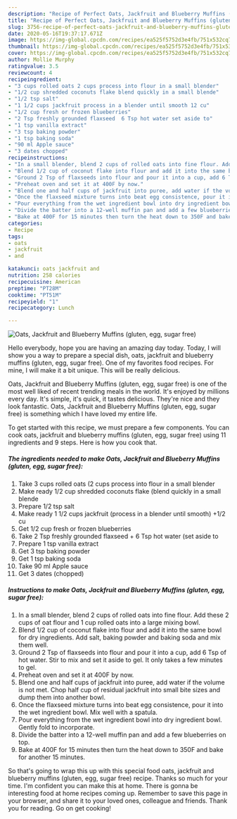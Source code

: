```yaml
---
description: "Recipe of Perfect Oats, Jackfruit and Blueberry Muffins (gluten, egg, sugar free)"
title: "Recipe of Perfect Oats, Jackfruit and Blueberry Muffins (gluten, egg, sugar free)"
slug: 3756-recipe-of-perfect-oats-jackfruit-and-blueberry-muffins-gluten-egg-sugar-free
date: 2020-05-16T19:37:17.671Z
image: https://img-global.cpcdn.com/recipes/ea525f5752d3e4fb/751x532cq70/oats-jackfruit-and-blueberry-muffins-gluten-egg-sugar-free-recipe-main-photo.jpg
thumbnail: https://img-global.cpcdn.com/recipes/ea525f5752d3e4fb/751x532cq70/oats-jackfruit-and-blueberry-muffins-gluten-egg-sugar-free-recipe-main-photo.jpg
cover: https://img-global.cpcdn.com/recipes/ea525f5752d3e4fb/751x532cq70/oats-jackfruit-and-blueberry-muffins-gluten-egg-sugar-free-recipe-main-photo.jpg
author: Mollie Murphy
ratingvalue: 3.5
reviewcount: 4
recipeingredient:
- "3 cups rolled oats 2 cups process into flour in a small blender"
- "1/2 cup shredded coconuts flake blend quickly in a small blende"
- "1/2 tsp salt"
- "1 1/2 cups jackfruit process in a blender until smooth 12 cu"
- "1/2 cup fresh or frozen blueberries"
- "2 Tsp freshly grounded flaxseed  6 Tsp hot water set aside to"
- "1 tsp vanilla extract"
- "3 tsp baking powder"
- "1 tsp baking soda"
- "90 ml Apple sauce"
- "3 dates chopped"
recipeinstructions:
- "In a small blender, blend 2 cups of rolled oats into fine flour. Add these 2 cups of oat flour and 1 cup rolled oats into a large mixing bowl."
- "Blend 1/2 cup of coconut flake into flour and add it into the same bowl for dry ingredients. Add salt, baking powder and baking soda and mix them well."
- "Ground 2 Tsp of flaxseeds into flour and pour it into a cup, add 6 Tsp of hot water. Stir to mix and set it aside to gel. It only takes a few minutes to gel."
- "Preheat oven and set it at 400F by now."
- "Blend one and half cups of jackfruit into puree, add water if the volume is not met. Chop half cup of residual jackfruit into small bite sizes and dump them into another bowl."
- "Once the flaxseed mixture turns into beat egg consistence, pour it into the wet ingredient bowl. Mix well with a spatula."
- "Pour everything from the wet ingredient bowl into dry ingredient bowl. Gently fold to incorporate."
- "Divide the batter into a 12-well muffin pan and add a few blueberries on top."
- "Bake at 400F for 15 minutes then turn the heat down to 350F and bake for another 15 minutes."
categories:
- Recipe
tags:
- oats
- jackfruit
- and

katakunci: oats jackfruit and 
nutrition: 258 calories
recipecuisine: American
preptime: "PT28M"
cooktime: "PT51M"
recipeyield: "1"
recipecategory: Lunch

---
```



![Oats, Jackfruit and Blueberry Muffins (gluten, egg, sugar free)](https://img-global.cpcdn.com/recipes/ea525f5752d3e4fb/751x532cq70/oats-jackfruit-and-blueberry-muffins-gluten-egg-sugar-free-recipe-main-photo.jpg)

Hello everybody, hope you are having an amazing day today. Today, I will show you a way to prepare a special dish, oats, jackfruit and blueberry muffins (gluten, egg, sugar free). One of my favorites food recipes. For mine, I will make it a bit unique. This will be really delicious.



Oats, Jackfruit and Blueberry Muffins (gluten, egg, sugar free) is one of the most well liked of recent trending meals in the world. It's enjoyed by millions every day. It's simple, it's quick, it tastes delicious. They're nice and they look fantastic. Oats, Jackfruit and Blueberry Muffins (gluten, egg, sugar free) is something which I have loved my entire life.


To get started with this recipe, we must prepare a few components. You can cook oats, jackfruit and blueberry muffins (gluten, egg, sugar free) using 11 ingredients and 9 steps. Here is how you cook that.

<!--inarticleads1-->

##### The ingredients needed to make Oats, Jackfruit and Blueberry Muffins (gluten, egg, sugar free):

1. Take 3 cups rolled oats (2 cups process into flour in a small blender
1. Make ready 1/2 cup shredded coconuts flake (blend quickly in a small blende
1. Prepare 1/2 tsp salt
1. Make ready 1 1/2 cups jackfruit (process in a blender until smooth) +1/2 cu
1. Get 1/2 cup fresh or frozen blueberries
1. Take 2 Tsp freshly grounded flaxseed + 6 Tsp hot water (set aside to
1. Prepare 1 tsp vanilla extract
1. Get 3 tsp baking powder
1. Get 1 tsp baking soda
1. Take 90 ml Apple sauce
1. Get 3 dates (chopped)




<!--inarticleads2-->

##### Instructions to make Oats, Jackfruit and Blueberry Muffins (gluten, egg, sugar free):

1. In a small blender, blend 2 cups of rolled oats into fine flour. Add these 2 cups of oat flour and 1 cup rolled oats into a large mixing bowl.
1. Blend 1/2 cup of coconut flake into flour and add it into the same bowl for dry ingredients. Add salt, baking powder and baking soda and mix them well.
1. Ground 2 Tsp of flaxseeds into flour and pour it into a cup, add 6 Tsp of hot water. Stir to mix and set it aside to gel. It only takes a few minutes to gel.
1. Preheat oven and set it at 400F by now.
1. Blend one and half cups of jackfruit into puree, add water if the volume is not met. Chop half cup of residual jackfruit into small bite sizes and dump them into another bowl.
1. Once the flaxseed mixture turns into beat egg consistence, pour it into the wet ingredient bowl. Mix well with a spatula.
1. Pour everything from the wet ingredient bowl into dry ingredient bowl. Gently fold to incorporate.
1. Divide the batter into a 12-well muffin pan and add a few blueberries on top.
1. Bake at 400F for 15 minutes then turn the heat down to 350F and bake for another 15 minutes.




So that's going to wrap this up with this special food oats, jackfruit and blueberry muffins (gluten, egg, sugar free) recipe. Thanks so much for your time. I'm confident you can make this at home. There is gonna be interesting food at home recipes coming up. Remember to save this page in your browser, and share it to your loved ones, colleague and friends. Thank you for reading. Go on get cooking!
